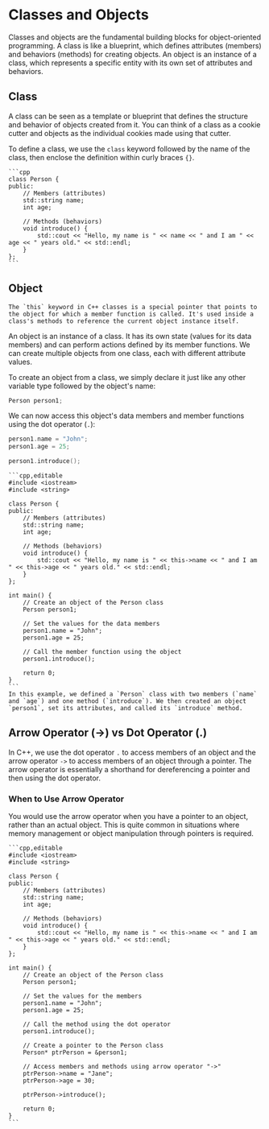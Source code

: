 # Classes and Objects

Classes and objects are the fundamental building blocks for object-oriented programming. A class is like a blueprint, which defines attributes (members) and behaviors (methods) for creating objects. An object is an instance of a class, which represents a specific entity with its own set of attributes and behaviors.

## Class

A class can be seen as a template or blueprint that defines the structure and behavior of objects created from it. You can think of a class as a cookie cutter and objects as the individual cookies made using that cutter.

To define a class, we use the `class` keyword followed by the name of the class, then enclose the definition within curly braces `{}`.

~~~admonish example title="The `Person` class"
```cpp
class Person {
public:
    // Members (attributes)
    std::string name;
    int age;

    // Methods (behaviors)
    void introduce() {
        std::cout << "Hello, my name is " << name << " and I am " << age << " years old." << std::endl;
    }
};
```
~~~

## Object

~~~admonish tip title="The `this` keyword"
The `this` keyword in C++ classes is a special pointer that points to the object for which a member function is called. It's used inside a class's methods to reference the current object instance itself.
~~~

An object is an instance of a class. It has its own state (values for its data members) and can perform actions defined by its member functions. We can create multiple objects from one class, each with different attribute values.

To create an object from a class, we simply declare it just like any other variable type followed by the object's name:

```cpp
Person person1;
```

We can now access this object's data members and member functions using the dot operator (`.`):

```cpp
person1.name = "John";
person1.age = 25;

person1.introduce();
```

~~~admonish example
```cpp,editable
#include <iostream>
#include <string>

class Person {
public:
    // Members (attributes)
    std::string name;
    int age;

    // Methods (behaviors)
    void introduce() {
        std::cout << "Hello, my name is " << this->name << " and I am " << this->age << " years old." << std::endl;
    }
};

int main() {
    // Create an object of the Person class
    Person person1;

    // Set the values for the data members
    person1.name = "John";
    person1.age = 25;

    // Call the member function using the object
    person1.introduce();

    return 0;
}
```
In this example, we defined a `Person` class with two members (`name` and `age`) and one method (`introduce`). We then created an object `person1`, set its attributes, and called its `introduce` method.
~~~

## Arrow Operator (->) vs Dot Operator (.)

In C++, we use the dot operator `.` to access members of an object and the arrow operator `->` to access members of an object through a pointer. The arrow operator is essentially a shorthand for dereferencing a pointer and then using the dot operator.

### When to Use Arrow Operator

You would use the arrow operator when you have a pointer to an object, rather than an actual object. This is quite common in situations where memory management or object manipulation through pointers is required.

~~~admonish example
```cpp,editable
#include <iostream>
#include <string>

class Person {
public:
    // Members (attributes)
    std::string name;
    int age;

    // Methods (behaviors)
    void introduce() {
        std::cout << "Hello, my name is " << this->name << " and I am " << this->age << " years old." << std::endl;
    }
};

int main() {
    // Create an object of the Person class
    Person person1;

    // Set the values for the members
    person1.name = "John";
    person1.age = 25;

    // Call the method using the dot operator
    person1.introduce();

    // Create a pointer to the Person class
    Person* ptrPerson = &person1;

    // Access members and methods using arrow operator "->"
    ptrPerson->name = "Jane";
    ptrPerson->age = 30;
    
	ptrPerson->introduce();

	return 0;
}
```
~~~
